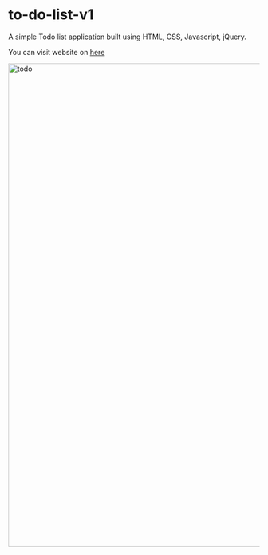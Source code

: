 # to-do-list-v1
A simple Todo list application built using HTML, CSS, Javascript, jQuery.

You can visit website on [here](https://halilsekeroglu.github.io/to-do-list-v1/.)



<img width="970" alt="todo" src="https://user-images.githubusercontent.com/56981056/93150689-b9319c00-f6ae-11ea-9636-2cfb34e24d59.png">
